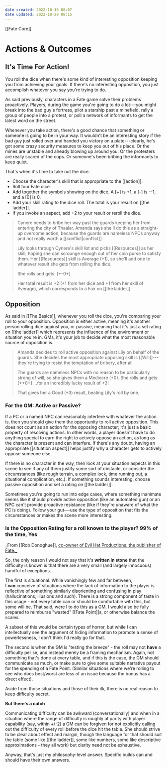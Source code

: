 ```yaml
---
date created: 2022-10-18 08:07
date updated: 2022-10-20 08:15
---
```


[[Fate Core]]

# Actions & Outcomes

## It's Time For Action!

You roll the dice when there's some kind of interesting opposition keeping you from achieving your goals. If there's no interesting opposition, you just accomplish whatever you say you're trying to do.

As said previously, characters in a Fate game solve their problems proactively. Players, during the game you're going to do a lot---you might break into the bad guy's fortress, pilot a starship past a minefield, rally a group of people into a protest, or poll a network of informants to get the latest word on the street.

Whenever you take action, there's a good chance that something or someone is going to be in your way. It wouldn't be an interesting story if the bad guy just rolled over and handed you victory on a plate---clearly, he's got some crazy security measures to keep you out of his place. Or the mines are unstable and already blowing up around you. Or the protesters are really scared of the cops. Or someone's been bribing the informants to keep quiet.

That's when it's time to take out the dice.

- Choose the character's skill that is appropriate to the [[action]].
- Roll four Fate dice.
- Add together the symbols showing on the dice. A [+] is +1, a [-] is --1, and a [0] is 0.
- Add your skill rating to the dice roll. The total is your result on [[the ladder]].
- If you invoke an aspect, add +2 to your result or reroll the dice.

> Cynere needs to bribe her way past the guards keeping her from entering the city of Thaalar. Amanda says she'll do this as a straight-up overcome action, because the guards are nameless NPCs anyway and not really worth a [[conflict|conflict]].
>
> Lily looks through Cynere's skill list and picks [[Resources]] as her skill, hoping she can scrounge enough out of her coin purse to satisfy them. Her [[Resources]] skill is Average (+1), so she'll add one to whatever result she gets from rolling the dice.
>
> She rolls and gets: [+-0+]
>
> Her total result is +2 (+1 from her dice and +1 from her skill of Average), which corresponds to a Fair on [[the ladder]].

## Opposition

As said in [[The Basics]], whenever you roll the dice, you're comparing your roll to your opposition. Opposition is either active, meaning it's another person rolling dice against you, or passive, meaning that it's just a set rating on [[the ladder]] which represents the influence of the environment or situation you're in. GMs, it's your job to decide what the most reasonable source of opposition is.

> Amanda decides to roll active opposition against Lily on behalf of the guards. She decides the most appropriate opposing skill is [[Will]]---they're trying to resist the temptation of bribery, after all.
>
> The guards are nameless NPCs with no reason to be particularly strong of will, so she gives them a Mediocre (+0). She rolls and gets: [++0+] ...for an incredibly lucky result of +3!
>
> That gives her a Good (+3) result, beating Lily's roll by one.

### For the GM: Active or Passive?

If a PC or a named NPC can reasonably interfere with whatever the action is, then you should give them the opportunity to roll active opposition. This does not count as an action for the opposing character; it's just a basic property of resolving actions. In other words, a player doesn't have to do anything special to earn the right to actively oppose an action, as long as the character is present and can interfere. If there's any doubt, having an appropriate [[situation aspect]] helps justify why a character gets to actively oppose someone else.

If there is no character in the way, then look at your situation aspects in this scene to see if any of them justify some sort of obstacle, or consider the circumstances (like rough terrain, a complex lock, time running out, a situational complication, etc.). If something sounds interesting, choose passive opposition and set a rating on [[the ladder]].

Sometimes you're going to run into edge cases, where something inanimate seems like it should provide active opposition (like an automated gun) or an NPC can't provide proactive resistance (like if they're unaware of what the PC is doing). Follow your gut---use the type of opposition that fits the circumstances or makes the scene more interesting.

### Is the Opposition Rating for a roll known to the player? 99% of the time, Yes

_From [[Rob Donoghue]], [co-owner of Evil Hat Productions, the publisher of
Fate._](https://rpg.stackexchange.com/questions/129012/is-the-opposition-rating-for-a-roll-known-to-the-player/129019)

So, the only reason I would not say that it's **written in stone** that the difficulty is known is that there are a very small (and largely innocuous) handful of exceptions.

The first is situational. While vanishingly few and far between, I **can** conceive of situations where the lack of information to the player is reflective of something similarly disorienting and confusing in play (hallucinations, illusions and such). There is a strong component of taste in this usage - not every table can or should be comfortable with this, but some will be. That said, were I to do this as a GM, I would also be fully prepared to reimburse "wasted" [[Fate Point]]s, or otherwise balance the scales.

A subset of this would be certain types of horror, but while I can intellectually see the argument of hiding information to promote a sense of powerlessness, I don't think I'd really go for that.

The second is when the GM is "testing the breeze" - the roll may not **have** a difficulty per se, and instead merely be a framing mechanism. Again, not something that's done at every table, and if this is the case, the GM should communicate as much, or make sure to give some suitable narrative payout for the spending of a Fate Point. (Similar situations where we're rolling to see who does best/worst are less of an issue because the bonus has a direct effect).

Aside from those situations and those of their ilk, there is no real reason to keep difficulty secret.

**But there's a catch**

Communicating difficulty can be awkward (conversationally) and when in a situation where the range of difficulty is roughly at parity with player capability (say, within +/-2) a GM can be forgiven for not explicitly calling out the difficulty of every roll before the dice hit the table. She should strive to be clear about effect and margin, though the language for that should suit the table (some like [[the ladder]], some like numbers, some like descriptive approximations - they all work) but clarity need not be exhaustive.

Anyway, that's just my philosophy-level answer. Specific builds can and should have their own answers.